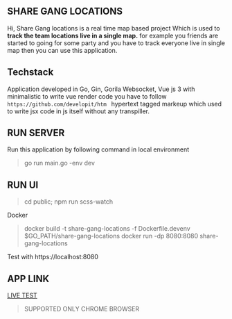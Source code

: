 ## SHARE GANG LOCATIONS
   Hi, Share Gang locations is a real time map based project 
Which is used to __track the team locations live in a single map.__
for example you friends are started to going for some party and
you have to track everyone live in single map then you can use
this application.

## Techstack
   Application developed in Go, Gin, Gorila Websocket, Vue js 3 with minimalistic
 to write vue render code you have to follow `https://github.com/developit/htm ` 
 hypertext tagged markeup which used to write jsx code in js itself without 
 any transpiller.
  
## RUN SERVER

Run this application by following command in local environment
> go run main.go -env dev

## RUN UI
> cd public; npm run scss-watch

Docker 
> docker build -t share-gang-locations -f Dockerfile.devenv $GO_PATH/share-gang-locations
> docker run -dp 8080:8080 share-gang-locations

Test with https://localhost:8080

## APP LINK

[LIVE TEST]( https://share-gang-locations.herokuapp.com)

> SUPPORTED ONLY CHROME BROWSER
